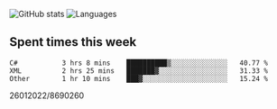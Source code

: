 ![GitHub stats](https://github-readme-stats.vercel.app/api?username=emipa606&theme=github_dark&show_icons=true) 
![Languages](https://github-readme-stats.vercel.app/api/top-langs/?username=emipa606&theme=github_dark&layout=compact)

## Spent times this week
<!--START_SECTION:waka-->

```text
C#           3 hrs 8 mins    ██████████▒░░░░░░░░░░░░░░   40.77 %
XML          2 hrs 25 mins   ███████▓░░░░░░░░░░░░░░░░░   31.33 %
Other        1 hr 10 mins    ███▓░░░░░░░░░░░░░░░░░░░░░   15.24 %
```

<!--END_SECTION:waka-->


26012022/8690260
